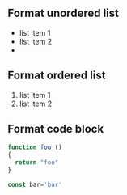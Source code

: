 ## Format unordered list

- list item 1
- list item 2
- 

## Format ordered list

1. list item 1
2. list item 2
## Format code block

```javascript
function foo ()
{
  return "foo"
}

const bar='bar'
```
